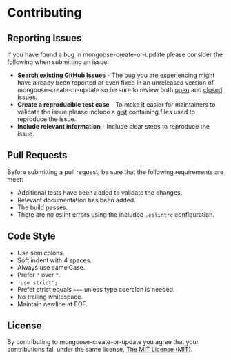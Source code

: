 # Contributing

## Reporting Issues

If you have found a bug in mongoose-create-or-update please consider the following when submitting an issue:

- **Search existing [GitHub Issues](https://github.com/neogeek/mongoose-create-or-update/issues)** - The bug you are experiencing might have already been reported or even fixed in an unreleased version of mongoose-create-or-update so be sure to review both [open](https://github.com/neogeek/mongoose-create-or-update/issues?state=open) and [closed](https://github.com/neogeek/mongoose-create-or-update/issues?state=closed) issues.
- **Create a reproducible test case** - To make it easier for maintainers to validate the issue please include a [gist](https://gist.github.com/) containing files used to reproduce the issue.
- **Include relevant information** - Include clear steps to reproduce the issue.

## Pull Requests

Before submitting a pull request, be sure that the following requirements are meet:

- Additional tests have been added to validate the changes.
- Relevant documentation has been added.
- The build passes.
- There are no eslint errors using the included `.eslintrc` configuration.

## Code Style

- Use semicolons.
- Soft indent with 4 spaces.
- Always use camelCase.
- Prefer `'` over `"`.
- `'use strict';`
- Prefer strict equals `===` unless type coercion is needed.
- No trailing whitespace.
- Maintain newline at EOF.

## License

By contributing to mongoose-create-or-update you agree that your contributions fall under the same license, [The MIT License (MIT)](LICENSE).
